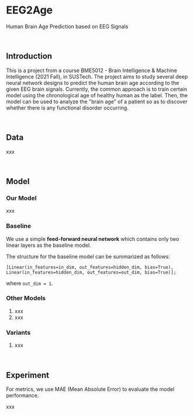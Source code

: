# EEG2Age
Human Brain Age Prediction based on EEG Signals

<br>

## Introduction

This is a project from a course BME5012 - Brain Intelligence & Machine Intelligence (2021 Fall), in SUSTech. The project aims to study several deep neural network designs to predict the human brain age according to the given EEG brain signals. Currently, the common approach is to train certain model using the chronological age of healthy human as the label. Then, the model can be used to analyze the "brain age" of a patient so as to discover whether there is any functional disorder occurring.

<br>

## Data

xxx

<br>

## Model

### Our Model

xxx

### Baseline

We use a simple **feed-forward neural network** which contains only two linear layers as the baseline model.

The structure for the baseline model can be summarized as follows:
```text
[Linear(in_features=in_dim, out_features=hidden_dim, bias=True),
Linear(in_features=hidden_dim, out_features=out_dim, bias=True)];
```
where `out_dim = 1`.

### Other Models

1. xxx
2. xxx

### Variants

1. xxx

<br>

## Experiment

For metrics, we use MAE (Mean Absolute Error) to evaluate the model performance.

xxx

<br>
